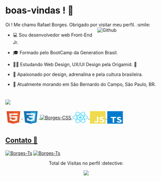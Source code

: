 # boas-vindas ! 👋

</p>
<div size='20px'> Oi ! Me chamo Rafael Borges. Obrigado por visitar meu perfil. :smile: 
</div>



<img width="43%" align="right" alt="Github" src="https://i.imgur.com/6T8EXes.png"/>


- 💻 Sou desenvolvedor web Front-End Jr.

- 🎓 Formado pelo BootCamp da Generation Brasil. 
  
- 👨‍🎓 Estudando Web Design, UX/UI Design pela Origamid. 🐺

- 💖 Apaixonado por design, adrenalina e pela cultura brasileira.

- 📍 Atualmente morando em São Bernardo do Campo, São Paulo, BR.

#

<div>
  <a href="https://github.com/okborges">
  <img height="180em" src="https://github-readme-stats.vercel.app/api?username=okborges&show_icons=true&theme=codeSTACKr&include_all_commits=true&count_private=true"/>
</div>
  
<div style="display: inline_block"><br>
  <img align="center" alt="Borges-HTML" height="40" width="50" src="https://raw.githubusercontent.com/devicons/devicon/master/icons/html5/html5-original.svg">
  <img align="center" alt="Borges-CSS" height="40" width="50" src="https://raw.githubusercontent.com/devicons/devicon/master/icons/css3/css3-original.svg">
  <img align="center" alt="Borges-CSS" height="40" width="50" src="https://cdn.jsdelivr.net/gh/devicons/devicon/icons/angularjs/angularjs-original.svg">
  <img align="center" alt="Borges-React" height="40" width="50" src="https://raw.githubusercontent.com/devicons/devicon/master/icons/react/react-original.svg">
  <img align="center" alt="Borges-Js" height="40" width="50" src="https://raw.githubusercontent.com/devicons/devicon/master/icons/javascript/javascript-plain.svg">
  <img align="center" alt="Borges-Ts" height="40" width="50" src="https://raw.githubusercontent.com/devicons/devicon/master/icons/typescript/typescript-plain.svg">
</div>
 
#
## Contato 🤙
  <div>
   <a href= https://www.linkedin.com/in/okborges >
    <img align="center" alt="Borges-Ts" src="https://img.shields.io/badge/LinkedIn-0077B5?style=for-the-badge&logo=linkedin&logoColor=white"></a>
  
   <a href= mailto:rafaelborges.av@gmail.com >
    <img align="center" alt="Borges-Ts"  src="https://img.shields.io/badge/Gmail-D14836?style=for-the-badge&logo=gmail&logoColor=white"></a>
  
  </div>
  
  <p align="center"> Total de Visitas no perfil :detective: <br>
<p align="center"> 
   <img alingn="center" src="https://profile-counter.glitch.me/okborges/count.svg" />
</p>
  
